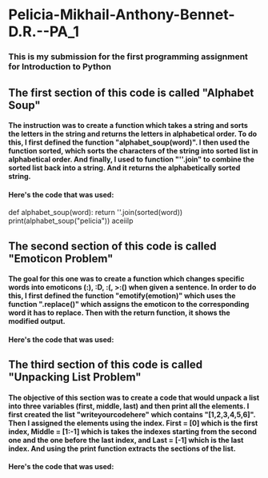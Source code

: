 # Pelicia-Mikhail-Anthony-Bennet-D.R.--PA_1
### This is my submission for the first programming assignment for Introduction to Python

## The first section of this code is called "Alphabet Soup"
#### The instruction was to create a function which takes a string and sorts the letters in the string and returns the letters in alphabetical order. To do this, I first defined the function "alphabet_soup(word)". I then used the function sorted, which sorts the characters of the string into sorted list in alphabetical order. And finally, I used to function "''.join" to combine the sorted list back into a string. And it returns the alphabetically sorted string.
#### Here's the code that was used:
def alphabet_soup(word):
    return ''.join(sorted(word)) 
print(alphabet_soup("pelicia"))
aceiilp

## The second section of this code is called "Emoticon Problem"
#### The goal for this one was to create a function which changes specific words into emoticons (:), :D, :(, >:() when given a sentence. In order to do this, I first defined the function "emotify(emotion)" which uses the function ".replace()" which assigns the emoticon to the corresponding word it has to replace. Then with the return function, it shows the modified output.
#### Here's the code that was used:

## The third section of this code is called "Unpacking List Problem"
#### The objective of this section was to create a code that would unpack a list into three variables (first, middle, last) and then print all the elements. I first created the list "writeyourcodehere" which contains "[1,2,3,4,5,6]". Then I assigned the elements using the index. First = [0] which is the first index, Middle = [1:-1] which is takes the indexes starting from the second one and the one before the last index, and Last = [-1] which is the last index. And using the print function extracts the sections of the list.
#### Here's the code that was used:
